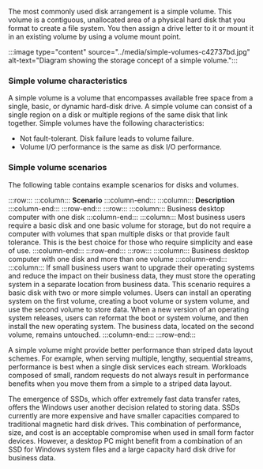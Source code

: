 The most commonly used disk arrangement is a simple volume. This volume is a contiguous, unallocated area of a physical hard disk that you format to create a file system. You then assign a drive letter to it or mount it in an existing volume by using a volume mount point.

:::image type="content" source="../media/simple-volumes-c42737bd.jpg" alt-text="Diagram showing the storage concept of a simple volume.":::


### Simple volume characteristics

A simple volume is a volume that encompasses available free space from a single, basic, or dynamic hard-disk drive. A simple volume can consist of a single region on a disk or multiple regions of the same disk that link together. Simple volumes have the following characteristics:

 -  Not fault-tolerant. Disk failure leads to volume failure.
 -  Volume I/O performance is the same as disk I/O performance.

### Simple volume scenarios

The following table contains example scenarios for disks and volumes.

:::row:::
  :::column:::
    **Scenario**
  :::column-end:::
  :::column:::
    **Description**
  :::column-end:::
:::row-end:::
:::row:::
  :::column:::
    Business desktop computer with one disk
  :::column-end:::
  :::column:::
    Most business users require a basic disk and one basic volume for storage, but do not require a computer with volumes that span multiple disks or that provide fault tolerance. This is the best choice for those who require simplicity and ease of use.
  :::column-end:::
:::row-end:::
:::row:::
  :::column:::
    Business desktop computer with one disk and more than one volume
  :::column-end:::
  :::column:::
    If small business users want to upgrade their operating systems and reduce the impact on their business data, they must store the operating system in a separate location from business data. This scenario requires a basic disk with two or more simple volumes. Users can install an operating system on the first volume, creating a boot volume or system volume, and use the second volume to store data. When a new version of an operating system releases, users can reformat the boot or system volume, and then install the new operating system. The business data, located on the second volume, remains untouched.
  :::column-end:::
:::row-end:::


A simple volume might provide better performance than striped data layout schemes. For example, when serving multiple, lengthy, sequential streams, performance is best when a single disk services each stream. Workloads composed of small, random requests do not always result in performance benefits when you move them from a simple to a striped data layout.

The emergence of SSDs, which offer extremely fast data transfer rates, offers the Windows user another decision related to storing data. SSDs currently are more expensive and have smaller capacities compared to traditional magnetic hard disk drives. This combination of performance, size, and cost is an acceptable compromise when used in small form factor devices. However, a desktop PC might benefit from a combination of an SSD for Windows system files and a large capacity hard disk drive for business data.
